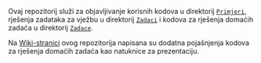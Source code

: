 Ovaj repozitorij služi za objavljivanje korisnih kodova u direktorij [`Primjeri`](https://github.com/unt3rhofer/Bioinformatika-202425/tree/master/Primjeri), rješenja zadataka za vježbu u direktorij [`Zadaci`](https://github.com/unt3rhofer/Bioinformatika-202425/tree/master/Zadaci) i kodova za rješenja domaćih zadaća u direktorij [`Zadace`](https://github.com/unt3rhofer/Bioinformatika-202425/tree/master/Zadace). 

Na [Wiki-stranici](https://github.com/unt3rhofer/Bioinformatika-202425/wiki/Home) ovog repozitorija napisana su dodatna pojašnjenja kodova za rješenja domaćih zadaća kao natuknice za prezentaciju.

